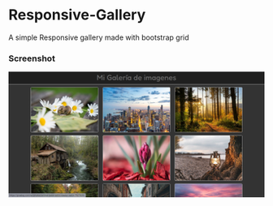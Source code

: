# Responsive-Gallery
A simple Responsive gallery made with bootstrap grid

### Screenshot

![imagen.png](Captura.PNG)
